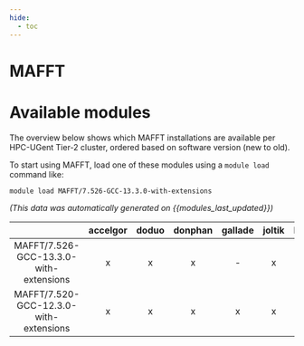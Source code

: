 ```yaml
---
hide:
  - toc
---
```


MAFFT
=====

# Available modules


The overview below shows which MAFFT installations are available per HPC-UGent Tier-2 cluster, ordered based on software version (new to old).

To start using MAFFT, load one of these modules using a `module load` command like:

```shell
module load MAFFT/7.526-GCC-13.3.0-with-extensions
```

*(This data was automatically generated on {{modules_last_updated}})*  

| |accelgor|doduo|donphan|gallade|joltik|litleo|shinx|
| :---: | :---: | :---: | :---: | :---: | :---: | :---: | :---: |
|MAFFT/7.526-GCC-13.3.0-with-extensions|x|x|x|-|x|x|x|
|MAFFT/7.520-GCC-12.3.0-with-extensions|x|x|x|x|x|x|x|
